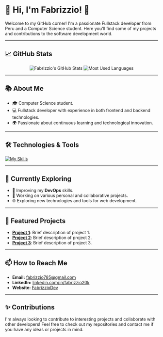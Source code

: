 # 🌟 Hi, I'm Fabrizzio! 🌟

Welcome to my GitHub corner! I'm a passionate Fullstack developer from Peru and a Computer Science student. Here you'll find some of my projects and contributions to the software development world.

---

## 📈 GitHub Stats

<div align="center">

![Fabrizzio's GitHub Stats](https://github-readme-stats-eight-theta.vercel.app/api?username=Fabrizzio20k&show_icons=true&theme=algolia&include_all_commits=true&count_private=true)
![Most Used Languages](https://github-readme-stats.vercel.app/api/top-langs/?username=Fabrizzio20k&theme=algolia&show_icons=true&hide_border=true&layout=compact)

</div>

---

## 📚 About Me

- 🎓 Computer Science student.
- 💻 Fullstack developer with experience in both frontend and backend technologies.
- 🌍 Passionate about continuous learning and technological innovation.

---

## 🛠️ Technologies & Tools

[![My Skills](https://skillicons.dev/icons?i=react,vue,html,css,js,nodejs,express,django,flask,mysql,postgres,mongodb,docker,aws,git,github,vscode)](https://skillicons.dev)

---

## 🌱 Currently Exploring

- 🚀 Improving my **DevOps** skills.
- 💼 Working on various personal and collaborative projects.
- 🌐 Exploring new technologies and tools for web development.

---

## 📂 Featured Projects

- **[Project 1](#)**: Brief description of project 1.
- **[Project 2](#)**: Brief description of project 2.
- **[Project 3](#)**: Brief description of project 3.

---

## 📫 How to Reach Me

- **Email:** [fabrizzio785@gmail.com](mailto:fabrizzio785@gmail.com)
- **LinkedIn:** [linkedin.com/in/fabrizzio20k](https://www.linkedin.com/in/fabrizzio20k/)
- **Website:** [FabrizzioDev](https://fabrizziodev.vercel.app/)

---

## ✨ Contributions

I'm always looking to contribute to interesting projects and collaborate with other developers! Feel free to check out my repositories and contact me if you have any ideas or projects in mind.
